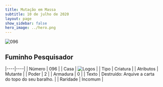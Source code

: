 ```yaml
---
title: Mutação em Massa
subtitle: 10 de julho de 2020
layout: page
show_sidebar: false
hero_image: ../hero.png
---
```


![096](https://cdn.keyforgegame.com/media/card_front/pt/479_096_XC9823CQ2V92_pt.png)

## Fuminho Pesquisador

|----|----|
| Número | 096 |
| Casa | ![Logos](https://archonarcana.com/images/thumb/c/ce/Logos.png/22px-Logos.png "Logos") |
| Tipo | Criatura |
| Atributos | Mutante |
| Poder | 2 |
| Armadura | 0 |
| Texto | Destruído: Arquive a carta do topo do seu baralho. |
| Raridade | Incomum |
